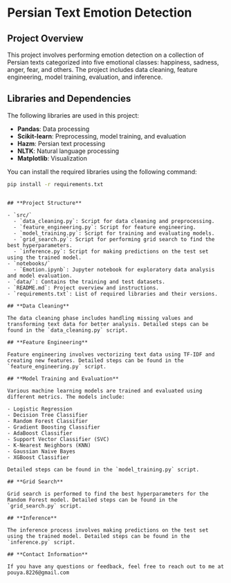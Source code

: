 # **Persian Text Emotion Detection**

## **Project Overview**

This project involves performing emotion detection on a collection of Persian texts categorized into five emotional classes: happiness, sadness, anger, fear, and others. The project includes data cleaning, feature engineering, model training, evaluation, and inference.

## **Libraries and Dependencies**

The following libraries are used in this project:

- **Pandas**: Data processing
- **Scikit-learn**: Preprocessing, model training, and evaluation
- **Hazm**: Persian text processing
- **NLTK**: Natural language processing
- **Matplotlib**: Visualization

You can install the required libraries using the following command:

```bash
pip install -r requirements.txt
```

```

## **Project Structure**

- `src/`
  - `data_cleaning.py`: Script for data cleaning and preprocessing.
  - `feature_engineering.py`: Script for feature engineering.
  - `model_training.py`: Script for training and evaluating models.
  - `grid_search.py`: Script for performing grid search to find the best hyperparameters.
  - `inference.py`: Script for making predictions on the test set using the trained model.
- `notebooks/`
  - `Emotion.ipynb`: Jupyter notebook for exploratory data analysis and model evaluation.
- `data/`: Contains the training and test datasets.
- `README.md`: Project overview and instructions.
- `requirements.txt`: List of required libraries and their versions.

## **Data Cleaning**

The data cleaning phase includes handling missing values and transforming text data for better analysis. Detailed steps can be found in the `data_cleaning.py` script.

## **Feature Engineering**

Feature engineering involves vectorizing text data using TF-IDF and creating new features. Detailed steps can be found in the `feature_engineering.py` script.

## **Model Training and Evaluation**

Various machine learning models are trained and evaluated using different metrics. The models include:

- Logistic Regression
- Decision Tree Classifier
- Random Forest Classifier
- Gradient Boosting Classifier
- AdaBoost Classifier
- Support Vector Classifier (SVC)
- K-Nearest Neighbors (KNN)
- Gaussian Naive Bayes
- XGBoost Classifier

Detailed steps can be found in the `model_training.py` script.

## **Grid Search**

Grid search is performed to find the best hyperparameters for the Random Forest model. Detailed steps can be found in the `grid_search.py` script.

## **Inference**

The inference process involves making predictions on the test set using the trained model. Detailed steps can be found in the `inference.py` script.

## **Contact Information**

If you have any questions or feedback, feel free to reach out to me at pouya.8226@gmail.com
```
